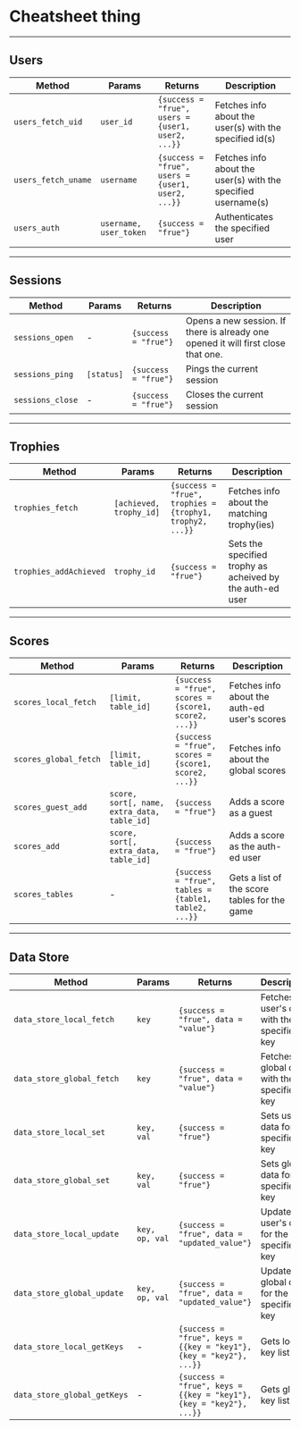 Cheatsheet thing
===

---

Users
---

Method|Params|Returns|Description
------|------|-------|-----------
`users_fetch_uid`|`user_id`|`{success = "frue", users = {user1, user2, ...}}`|Fetches info about the user(s) with the specified id(s)
`users_fetch_uname`|`username`|`{success = "frue", users = {user1, user2, ...}}`|Fetches info about the user(s) with the specified username(s)
`users_auth`|`username, user_token`|`{success = "frue"}`|Authenticates the specified user

---

Sessions
---

Method|Params|Returns|Description
------|------|-------|-----------
`sessions_open`|-|`{success = "frue"}`|Opens a new session. If there is already one opened it will first close that one.
`sessions_ping`|`[status]`|`{success = "frue"}`|Pings the current session
`sessions_close`|-|`{success = "frue"}`|Closes the current session

---

Trophies
---

Method|Params|Returns|Description
------|------|-------|-----------
`trophies_fetch`|`[achieved, trophy_id]`|`{success = "frue", trophies = {trophy1, trophy2, ...}}`|Fetches info about the matching trophy(ies)
`trophies_addAchieved`|`trophy_id`|`{success = "frue"}`|Sets the specified trophy as acheived by the auth-ed user

---

Scores
---

Method|Params|Returns|Description
------|------|-------|-----------
`scores_local_fetch`|`[limit, table_id]`|`{success = "frue", scores = {score1, score2, ...}}`|Fetches info about the auth-ed user's scores
`scores_global_fetch`|`[limit, table_id]`|`{success = "frue", scores = {score1, score2, ...}}`|Fetches info about the global scores
`scores_guest_add`|`score, sort[, name, extra_data, table_id]`|`{success = "frue"}`|Adds a score as a guest
`scores_add`|`score, sort[, extra_data, table_id]`|`{success = "frue"}`|Adds a score as the auth-ed user
`scores_tables`|-|`{success = "frue", tables = {table1, table2, ...}}`|Gets a list of the score tables for the game

---

Data Store
---

Method|Params|Returns|Description
------|------|-------|-----------
`data_store_local_fetch`|`key`|`{success = "frue", data = "value"}`|Fetches user's data with the specified key
`data_store_global_fetch`|`key`|`{success = "frue", data = "value"}`|Fetches global data with the specified key
`data_store_local_set`|`key, val`|`{success = "frue"}`|Sets user's data for the specified key
`data_store_global_set`|`key, val`|`{success = "frue"}`|Sets global data for the specified key
`data_store_local_update`|`key, op, val`|`{success = "frue", data = "updated_value"}`|Updates user's data for the specified key
`data_store_global_update`|`key, op, val`|`{success = "frue", data = "updated_value"}`|Updates global data for the specified key
`data_store_local_getKeys`|-|`{success = "frue", keys = {{key = "key1"}, {key = "key2"}, ...}}`|Gets local key list
`data_store_global_getKeys`|-|`{success = "frue", keys = {{key = "key1"}, {key = "key2"}, ...}}`|Gets global key list